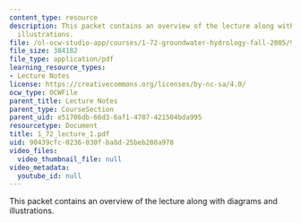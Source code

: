 ```yaml
---
content_type: resource
description: This packet contains an overview of the lecture along with diagrams and
  illustrations.
file: /ol-ocw-studio-app/courses/1-72-groundwater-hydrology-fall-2005/90439cfc0236030fba8d25beb208a978_1_72_lecture_1.pdf
file_size: 384182
file_type: application/pdf
learning_resource_types:
- Lecture Notes
license: https://creativecommons.org/licenses/by-nc-sa/4.0/
ocw_type: OCWFile
parent_title: Lecture Notes
parent_type: CourseSection
parent_uid: e51706db-66d3-6af1-4707-421504bda995
resourcetype: Document
title: 1_72_lecture_1.pdf
uid: 90439cfc-0236-030f-ba8d-25beb208a978
video_files:
  video_thumbnail_file: null
video_metadata:
  youtube_id: null
---
```

This packet contains an overview of the lecture along with diagrams and illustrations.